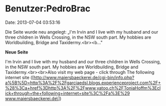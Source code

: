 Benutzer:PedroBrac
==================

Date: 2013-07-04 03:53:16

Die Seite wurde neu angelegt: „I\'m Irvin and I live with my husband and
our three children in Wells Crossing, in the NSW south part. My hobbies
are Worldbuilding, Bridge and Taxidermy.\<br\>\<b..."

**Neue Seite**

<div>

I\'m Irvin and I live with my husband and our three children in Wells
Crossing, in the NSW south part. My hobbies are Worldbuilding, Bridge
and Taxidermy.\<br\>\<br\>Also visit my web page - click through The
following internet site
(\[http://www.maiersbaeckerei.de/cgi-bin/info.php?a%5B%5D=http%3A%2F%2Fgarciaedsl.blogs.experienceproject.com%2F+%28%3Ca+href%3Dhttp%3A%2F%2Fwww.yatoo.ch%2FToniaHoffm%3Eclick+through+the+following+internet+site%3C%2Fa%3E%29
www.maiersbaeckerei.de\])

</div>
